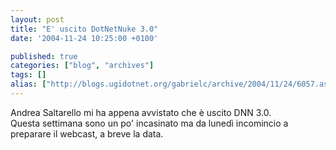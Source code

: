 ```yaml
---
layout: post
title: "E' uscito DotNetNuke 3.0"
date: '2004-11-24 10:25:00 +0100'

published: true
categories: ["blog", "archives"]
tags: []
alias: ["http://blogs.ugidotnet.org/gabrielc/archive/2004/11/24/6057.aspx"]
---
```


<!-- more -->

<div xmlns="http://www.w3.org/1999/xhtml">Andrea Saltarello mi ha appena avvistato che è uscito DNN 3.0.</div>
<div xmlns="http://www.w3.org/1999/xhtml">Questa settimana sono un po' incasinato ma da lunedì incomincio a preparare il webcast, a breve la data.</div>
<div xmlns="http://www.w3.org/1999/xhtml"> </div>
